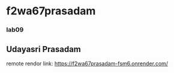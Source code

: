 # f2wa67prasadam

### lab09 
## Udayasri Prasadam

remote rendor link: https://f2wa67prasadam-fsm6.onrender.com/
